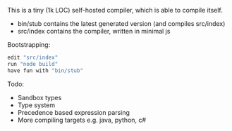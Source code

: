 This is a tiny (1k LOC) self-hosted compiler, which is able to compile itself.

 * bin/stub contains the latest generated version (and compiles src/index)
 * src/index contains the compiler, written in minimal js

Bootstrapping:
````c
edit "src/index"
run "node build"
have fun with "bin/stub"
````

Todo:
 - Sandbox types
 - Type system
 - Precedence based expression parsing
 - More compiling targets e.g. java, python, c#
